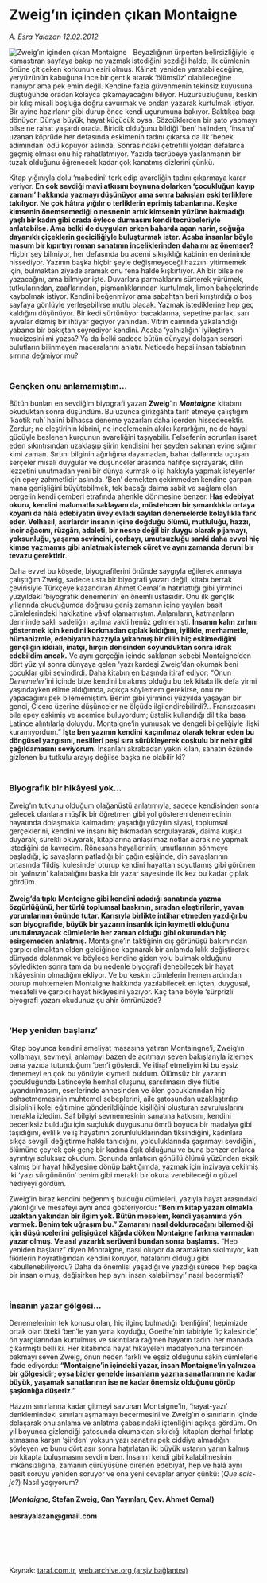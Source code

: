 # Zweig’ın içinden çıkan Montaigne

*A. Esra Yalazan 12.02.2012*

<div class="yazi"><img align="left" alt="Zweig’ın içinden çıkan Montaigne" border="0" src="http://www.taraf.com.tr/fotoraflar/makaleler/zweig-in-icinden-cikan-montaigne_7313_orijinal.jpg" style="border-right-width:10px; border-color:#FFFFFF"/><p>Beyazlığının ürperten belirsizliğiyle iç kamaştıran sayfaya bakıp ne yazmak istediğini sezdiği halde, ilk cümlenin önüne çit çeken korkunun esiri olmuş. Kâinatı yeniden yaratabileceğine, yeryüzünün kabuğuna ince bir çentik atarak ‘ölümsüz’ olabileceğine inanıyor ama pek emin değil. Kendine fazla güvenmenin tekinsiz kuyusuna düştüğünde oradan kolayca çıkamayacağını biliyor. Huzursuzluğunu, keskin bir kılıç misali boşluğa doğru savurmak ve ondan yazarak kurtulmak istiyor. Bir ayine hazırlanır gibi durup önce kendi uçurumuna bakıyor. Baktıkça başı dönüyor. Dünya büyük, hayat küçücük oysa. Sözcüklerden bir şato yapmayı bilse ne rahat yaşardı orada. Biricik olduğunu bildiği ‘ben’ halinden, ‘insana’ uzanan köprüde her defasında eskimenin tadını çıkarsa da ilk ‘bebek adımından’ ödü kopuyor aslında. Sonrasındaki çetrefilli yoldan defalarca geçmiş olması onu hiç rahatlatmıyor. Yazıda tecrübeye yaslanmanın bir tuzak olduğunu öğrenecek kadar çok kanatmış dizlerini çünkü. </p>
<p>Kitap yığınıyla dolu ‘mabedini’ terk edip avareliğin tadını çıkarmaya karar veriyor. <b>En çok sevdiği mavi atkısını boynuna dolarken ‘çocukluğun kayıp zamanı’ hakkında yazmayı düşünüyor ama sonra bakışları eski terliklere takılıyor. Ne çok hâtıra yığılır o terliklerin eprimiş tabanlarına. Keşke kimsenin önemsemediği o nesnenin artık kimsenin yüzüne bakmadığı yaşlı bir kadın gibi orada öylece durmasını kendi tecrübeleriyle anlatabilse. Ama belki de duyguları erken baharda açan narin, soğuğa dayanıklı çiçeklerin geçiciliğiyle buluşturmak ister. Acaba insanlar böyle masum bir kıpırtıyı roman sanatının inceliklerinden daha mı az önemser?</b> Hiçbir şey bilmiyor, her defasında bu acemi sıkışıklığı kabinin en derininde hissediyor. Yazının başka hiçbir şeyle değişmeyeceği hazzını yitirmemek için, bulmaktan ziyade aramak onu fena halde kışkırtıyor. Ah bir bilse ne yazacağını, ama bilmiyor işte. Duvarlara parmaklarını sürterek yürümek, tutkularından, zaaflarından, pişmanlıklarından kurtulmak, limon bahçelerinde kaybolmak istiyor. Kendini beğenmiyor ama sabahtan beri kırıştırdığı o boş sayfaya gönlüyle yerleşebilirse mutlu olacak. Yazmak istediklerine hep geç kaldığını düşünüyor. Bir kedi sürtünüyor bacaklarına, sepetine parlak, sarı ayvalar dizmiş bir ihtiyar geçiyor yanından. Vitrin camında yakalandığı yabancı bir bakıştan seyrediyor kendini. Acaba ‘yalnızlığın’ iyileştiren mucizesini mi yazsa? Ya da belki sadece bütün dünyayı dolaşan serseri bulutların bilinmeyen maceralarını anlatır. Neticede hepsi insan tabiatının sırrına değmiyor mu? </p>
<h3><br/>Gençken onu anlamamıştım...</h3>
<p>Bütün bunları en sevdiğim biyografi yazarı <b>Zweig</b>’ın <b><i>Montaigne</i></b> kitabını okuduktan sonra düşündüm. Bu uzunca girizgâhta tarif etmeye çalıştığım ‘kaotik ruh’ halini bilhassa deneme yazarları daha içerden hissedecektir. Zordur; ne eleştirinin kibrini, ne incelemenin akılcı kararlığını, ne de hayal gücüyle beslenen kurgunun avareliğini taşıyabilir. Felsefenin sorunları işaret eden sıkıntısından uzaklaşıp şiirin kendisini her şeyden sakınan evine sığınır kimi zaman. Sırtını bilginin ağırlığına dayamadan, bahar dallarında uçuşan serçeler misali duygular ve düşünceler arasında hafifçe sıçrayarak, dilin lezzetini unutmadan yeni bir dünya kurmak o işi hakkıyla yapmak isteyenler için epey zahmetlidir aslında. ‘Ben’ demekten çekinmeden kendine çarpan mana genişliğini büyütebilmek, tek bacağı daima sabit ve sağlam olan pergelin kendi çemberi etrafında ahenkle dönmesine benzer. <b>Has edebiyat okuru, kendini malumatla saklayanı da, müstehcen bir şımarıklıkla ortaya koyanı da hâlâ edebiyatın üvey evladı sayılan denemelerde kolaylıkla fark eder. Velhasıl, asırlardır insanın içine doğduğu ölümü, mutluluğu, hazzı, incir ağacını, rüzgârı, adaleti, bir nesne değil bir duygu olarak pijamayı, yoksunluğu, yaşama sevincini, çorbayı, umutsuzluğu sanki daha evvel hiç kimse yazmamış gibi anlatmak istemek cüret ve aynı zamanda deruni bir tevazu gerektirir</b>. </p>
<p>Daha evvel bu köşede, biyografilerini önünde saygıyla eğilerek anmaya çalıştığım Zweig, sadece usta bir biyografi yazarı değil, kitabı berrak çevirisiyle Türkçeye kazandıran Ahmet Cemal’in hatırlattığı gibi yirminci yüzyıldaki ‘biyografik denemenin’ en önemli ustasıdır. Onu ilk gençlik yıllarında okuduğumda doğrusu geniş zamanın içine yayılan basit cümlelerindeki hakikatine vâkıf olamamıştım. Anlamların, katmanların derininde saklı sadeliğin açılma vakti henüz gelmemişti. <b>İnsanın kalın zırhını göstermek için kendini korkmadan çıplak kıldığını, iyilikle, merhametle, hümanizmle, edebiyatın hazzıyla yıkanmış bir dilin hiç eskimediğini gençliğin iddialı, inatçı, hırçın derisinden soyunduktan sonra idrak edebildim ancak.</b> Ve aynı gerçeğin içinde saklanan sebebi Montaigne’den dört yüz yıl sonra dünyaya gelen ‘yazı kardeşi Zweig’dan okumak beni çocuklar gibi sevindirdi. Daha kitabın en başında itiraf ediyor: “Onun <i>Denemeler</i>’ini içinde bize kendini bırakmış olduğu bu tek kitabı ilk defa yirmi yaşındayken elime aldığımda, açıkça söylemem gerekirse, onu ne yapacağımı pek bilememiştim. Benim gibi yirminci yüzyılda yaşayan bir genci, Cicero üzerine düşünceler ne ölçüde ilgilendirebilirdi?.. Fransızcasını bile epey eskimiş ve acemice buluyordum; üstelik kullandığı dil tıka basa Latince alıntılarla doluydu. Montaigne’in yumuşak ve dengeli bilgeliğiyle ilişki kuramıyordum.” <b>İşte ben yazının kendini kaçınılmaz olarak tekrar eden bu döngüsel yazgısını, nesilleri peşi sıra sürükleyerek coşkulu bir nehir gibi çağıldamasını seviyorum</b>. İnsanları akrabadan yakın kılan, sanatın özünde gizlenen bu tutkulu arayış değilse başka ne olabilir ki? </p>
<h3><br/>Biyografik bir hikâyesi yok...</h3>
<p>Zweig’ın tutkunu olduğum olağanüstü anlatımıyla, sadece kendisinden sonra gelecek olanlara müşfik bir öğretmen gibi yol gösteren denemecinin hayatında dolaşmakla kalmadım; yaşadığı yüzyılın siyasi, toplumsal gerçeklerini, kendini ve insanı hiç bıkmadan sorgulayarak, daima kuşku duyarak, sürekli okuyarak, kitaplarına anlaşılmaz notlar alarak ne yapmak istediğini da kavradım. Rönesans hayallerinin, umutlarının sönmeye başladığı, iç savaşların patladığı bir çağın eşiğinde, din savaşlarının ortasında ‘fildişi kulesinde’ oturup kendini hayattan soyutlamış gibi görünen bir ‘yalnızın’ kalabalığını başka bir yazar sayesinde ilk kez bu kadar çıplak gördüm.<br/><br/><b>Zweig’da tıpkı Monteigne gibi kendini adadığı sanatında yazma özgürlüğünü, her türlü toplumsal baskının, sıradan eleştirilerin, yavan yorumlarının önünde tutar. Karısıyla birlikte intihar etmeden yazdığı bu son biyografide, büyük bir yazarın insanlık için kıymetli olduğunu unutulmayacak cümlelerle her zaman olduğu gibi okurundan hiç esirgemeden anlatmış.</b> Montaigne’in taktiğinin dış görünüşü bakımından çarpıcı olmaktan elden geldiğince kaçınarak bir anlamda kılık değiştirerek dünyada dolanmak ve böylece kendine giden yolu bulmak olduğunu söyledikten sonra tam da bu nedenle biyografi denebilecek bir hayat hikâyesinin olmadığını ekliyor. Ve bu keskin cümlelerin hemen ardından oturup muhtemelen Montaigne hakkında yazılabilecek en içten, duygusal, mesafeli ve çarpıcı hayat hikâyesini yazıyor. Kaç tane böyle ‘sürprizli’ biyografi yazarı okudunuz şu ahir ömrünüzde? </p>
<h3><br/>‘Hep yeniden başlarız’ </h3>
<p>Kitap boyunca kendini ameliyat masasına yatıran Montaingne’i, Zweig’ın kollamayı, sevmeyi, anlamayı bazen de acıtmayı seven bakışlarıyla izlemek bana yazıda tutunduğum ‘ben’i gösterdi. Ve itiraf etmeliyim ki bu eşsiz denemeyi en çok bu yönüyle kıymetli buldum. Ölümsüz bir yazarın çocukluğunda Latinceyle hemhal oluşunu, sarsılmasın diye flütle uyandırılmasını, eserlerinde annesinden ve ölen çocuklarından hiç bahsetmemesinin muhtemel sebeplerini, aile şatosundan uzaklaştırılıp disiplinli kolej eğitimine gönderildiğinde kişiliğini oluşturan savruluşlarını merakla izledim. Saf bilgiyi sevmemesinin sanatına katkısını, kendini beceriksiz bulduğu için suçluluk duygusunu ömrü boyuca bir madalya gibi taşıdığını, evlilik ve iş hayatının zorunluluklarından tiksindiğini, kadınlara sıkça sevgili değiştirme hakkı tanıdığını, yolculuklarında şaşırmayı sevdiğini, ölümüne çeyrek çok genç bir kadına âşık olduğunu ve buna benzer onlarca ayrıntıyı soluksuz okudum. Sonunda anlatıcın gönüllü ölümü yüzünden eksik kalmış bir hayat hikâyesine dönüp baktığımda, yazmak için inzivaya çekilmiş iki ‘yazı sürgününün’ benim gibi meraklı bir okura verebileceği o güzel hediyeyi gördüm. </p>
<p>Zweig’in biraz kendini beğenmiş bulduğu cümleleri, yazıyla hayat arasındaki yakınlığı ve mesafeyi aynı anda gösteriyordu<b>: “Benim kitap yazarı olmakla uzaktan yakından bir ilgim yok. Bütün meselem, kendi yaşamıma yön vermek. Benim tek uğraşım bu.” Zamanını nasıl dolduracağını bilemediği için düşüncelerini gelişigüzel kâğıda döken Montaigne farkına varmadan yazar olmuş. Ve asıl yazarlık serüveni bundan sonra başlamış.</b> “Hep yeniden başlarız” diyen Montaigne, nasıl oluyor da aramaktan sıkılmıyor, katı fikirlerin hoyratlığından kendini koruyor, hatalarını olduğu gibi kabullenebiliyordu? Daha da önemlisi yaşadığı ve yazdığı sürece ‘hep başka bir insan olmuş, değişirken hep aynı insan kalabilmeyi’ nasıl becermişti? </p>
<h3><br/>İnsanın yazar gölgesi... </h3>
<p>Denemelerinin tek konusu olan, hiç ilginç bulmadığı ‘benliğini’, hepimizde ortak olan öteki ‘ben’le yan yana koyduğu, Goethe’nin tabiriyle ‘iç kalesinde’, ön yargılarından kurtulmuş ve sıkıntılara rağmen hayatın tadını her manada çıkarmıştı belli ki. Her kitabında hayat hikâyeleri madalyonuna tersinden bakmayı seven Zweig, onun neden farklı ve eşsiz olduğunu sakin cümlelerle ifade ediyordu: <b>“Montaigne’in içindeki yazar, insan Montaigne’in yalnızca bir gölgesidir; oysa bizler genelde insanların yazma sanatlarının ne kadar büyük, yaşamak sanatlarının ise ne kadar önemsiz olduğunu görüp şaşkınlığa düşeriz.” </b></p>
<p>Hazzın sınırlarına kadar gitmeyi savunan Montaigne’in, ‘hayat-yazı’ denklemindeki sınırları aşmamayı becermesini ve Zweig’ın o sınırların içinde dolaşarak onu anlama ve anlatma çabasındaki içtenliğini açıkça gördüm. On yıl boyunca gizlendiği şatosunda okumaktan sıkıldığı kitapları derhal fırlatıp atmasına karşın ‘şiirden’ yoksun yazı sanatını pek ciddiye almadığını söyleyen ve bunu dört asır sonra hatırlatan iki büyük ustanın yarım kalmış bir kitapta buluşmasını sevdim ben. İnsanın kendi gibi kalabilmesinin imkânsızlığına, zamanın çürüyüşüne direnen edebiyat, hep ve hâlâ aynı basit soruyu yeniden soruyor ve ona yeni cevaplar arıyor çünkü: (<i>Que sais-je?</i>) Nasıl yaşıyorum?<br/><br/><b>(<i>Montaigne</i>, Stefan Zweig, Can Yayınları, Çev. Ahmet Cemal)<br/><br/></b><b>aesrayalazan@gmail.com</b></p>
<h1> </h1>
</div>

Kaynak: [taraf.com.tr](http://www.taraf.com.tr:80/a-esra-yalazan/makale-zweig-in-icinden-cikan-montaigne.htm), [web.archive.org (arşiv bağlantısı)](http://web.archive.org/web/20131114083428/http://www.taraf.com.tr:80/a-esra-yalazan/makale-zweig-in-icinden-cikan-montaigne.htm)
